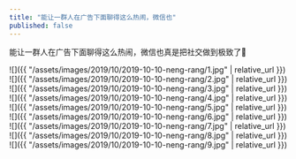 ```yaml
---
title: "能让一群人在广告下面聊得这么热闹，微信也"
published: false
---
```

能让一群人在广告下面聊得这么热闹，微信也真是把社交做到极致了👏



![]({{ "/assets/images/2019/10/2019-10-10-neng-rang/1.jpg" | relative_url }})
![]({{ "/assets/images/2019/10/2019-10-10-neng-rang/2.jpg" | relative_url }})
![]({{ "/assets/images/2019/10/2019-10-10-neng-rang/3.jpg" | relative_url }})
![]({{ "/assets/images/2019/10/2019-10-10-neng-rang/4.jpg" | relative_url }})
![]({{ "/assets/images/2019/10/2019-10-10-neng-rang/5.jpg" | relative_url }})
![]({{ "/assets/images/2019/10/2019-10-10-neng-rang/6.jpg" | relative_url }})
![]({{ "/assets/images/2019/10/2019-10-10-neng-rang/7.jpg" | relative_url }})
![]({{ "/assets/images/2019/10/2019-10-10-neng-rang/8.jpg" | relative_url }})
![]({{ "/assets/images/2019/10/2019-10-10-neng-rang/9.jpg" | relative_url }})
